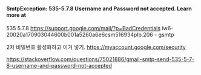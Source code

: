 
#### SmtpException: 535-5.7.8 Username and Password not accepted. Learn more at
535 5.7.8  https://support.google.com/mail/?p=BadCredentials iw6-20020a170903044600b001a5260a6e6csm516934plb.206 - gsmtp


2차 비밀번호 활성화하고 이거 넣기.
https://myaccount.google.com/security

https://stackoverflow.com/questions/75021886/gmail-smtp-send-535-5-7-8-username-and-password-not-accepted